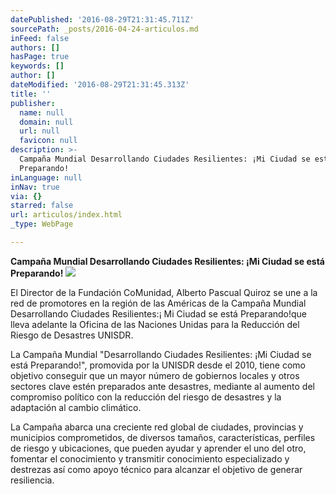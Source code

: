 ```yaml
---
datePublished: '2016-08-29T21:31:45.711Z'
sourcePath: _posts/2016-04-24-articulos.md
inFeed: false
authors: []
hasPage: true
keywords: []
author: []
dateModified: '2016-08-29T21:31:45.313Z'
title: ''
publisher:
  name: null
  domain: null
  url: null
  favicon: null
description: >-
  Campaña Mundial Desarrollando Ciudades Resilientes: ¡Mi Ciudad se está
  Preparando!
inLanguage: null
inNav: true
via: {}
starred: false
url: articulos/index.html
_type: WebPage

---
```

**Campaña Mundial Desarrollando Ciudades Resilientes: ¡Mi Ciudad se está Preparando!**
![](https://the-grid-user-content.s3-us-west-2.amazonaws.com/2eebe1bf-8544-494a-97c4-489321fadf2e.jpg)

El Director de la Fundación CoMunidad, Alberto Pascual Quiroz se une a la red de promotores en la región de las Américas de la Campaña Mundial Desarrollando Ciudades Resilientes:¡ Mi Ciudad se está Preparando!que lleva adelante la Oficina de las Naciones Unidas para la Reducción del Riesgo de Desastres UNISDR.

La Campaña Mundial "Desarrollando Ciudades Resilientes: ¡Mi Ciudad se está Preparando!", promovida por la UNISDR desde el 2010, tiene como objetivo conseguir que un mayor número de gobiernos locales y otros sectores clave estén preparados ante desastres, mediante al aumento del compromiso político con la reducción del riesgo de desastres y la adaptación al cambio climático.

La Campaña abarca una creciente red global de ciudades, provincias y municipios comprometidos, de diversos tamaños, características, perfiles de riesgo y ubicaciones, que pueden ayudar y aprender el uno del otro, fomentar el conocimiento y transmitir conocimiento especializado y destrezas así como apoyo técnico para alcanzar el objetivo de generar resiliencia.